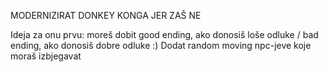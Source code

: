MODERNIZIRAT DONKEY KONGA JER ZAŠ NE

Ideja za onu prvu: moreš dobit good ending, ako donosiš loše odluke / bad ending, ako donosiš dobre odluke :)
Dodat random moving npc-jeve koje moraš izbjegavat

